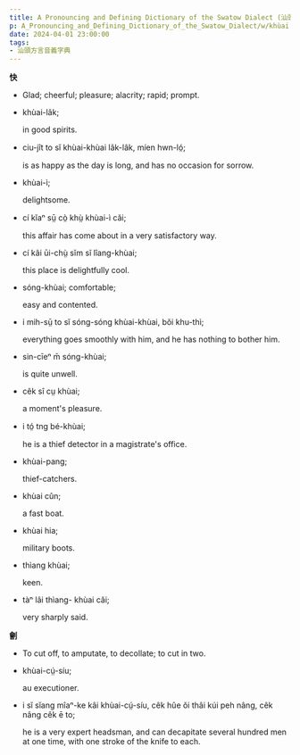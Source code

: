 ```yaml
---
title: A Pronouncing and Defining Dictionary of the Swatow Dialect (汕頭方言音義字典) / khùai
p: A_Pronouncing_and_Defining_Dictionary_of_the_Swatow_Dialect/w/khùai
date: 2024-04-01 23:00:00
tags: 
- 汕頭方言音義字典
---
```



**快**
- Glad; cheerful; pleasure; alacrity; rapid; prompt.

- khùai-lâk;

  in good spirits.

- ciu-jît to sĭ khùai-khùai lâk-lâk, míen hwn-ló̤;

  is as happy as the day is long, and has no occasion for sorrow.

- khùai-ì;

  delightsome.

- cí kĭaⁿ sṳ̄ cò̤ khṳ̀ khùai-ì căi;

  this affair has come about in a very satisfactory way.

- cí kâi ūi-chṳ̀ sĭm sĭ lîang-khùai;

  this place is delightfully cool.

- sóng-khùai; comfortable;

  easy and contented.

- i mih-sṳ̄ to sĭ sóng-sóng khùai-khùai, bŏi khu-thì;

  everything goes smoothly with him, and he has nothing to bother him.

- sin-cīeⁿ m̄ sóng-khùai;

  is quite unwell.

- cêk sî cṳ khùai;

  a moment's pleasure.

- i tó̤ tng bé-khùai;

  he is a thief detector in a magistrate's office.

- khùai-pang;

  thief-catchers.

- khùai cûn;

  a fast boat.

- khùai hia;

  military boots.

- thìang khùai;

  keen.

- tàⁿ lâi thìang- khùai căi;

  very sharply said.

**劊**
- To cut off, to amputate, to decollate; to cut in two.

- khùai-cṳ́-síu;

  au executioner.

- i sĭ sĭang mîaⁿ-ke kâi khùai-cṳ́-síu, cêk hûe ŏi thâi kúi peh nâng, cêk nâng cêk ē to;

  he is a very expert headsman, and can decapitate several hundred men at one time, with one stroke of the knife to each.